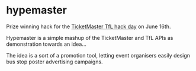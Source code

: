 # hypemaster

Prize winning hack for the [TicketMaster TfL hack day](https://blog.tfl.gov.uk/2017/06/09/june-16-tfl-and-ticketmaster-london-hack-day/) on June 16th.

Hypemaster is a simple mashup of the TicketMaster and TfL APIs as demonstration towards an idea...

The idea is a sort of a promotion tool, letting event organisers easily design bus stop poster advertising campaigns.
